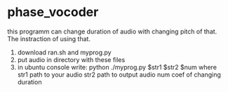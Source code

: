 # phase_vocoder

this programm can change duration of audio with changing pitch of that. 
The instraction of using that.
1) download ran.sh and myprog.py
2) put audio in directory with these files
3) in ubuntu console write:
python ./myprog.py $str1 $str2 $num
where
str1 path to your audio
str2 path to output audio
num coef of changing duration
